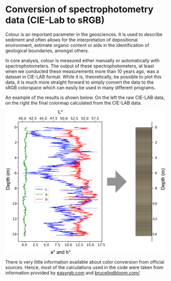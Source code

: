 # Conversion of spectrophotometry data (CIE-L**a**b to sRGB)

Colour is an important parameter in the geosciences. It is used to describe sediment and often allows for the interpretation of depositional environment, estimate organic content or aids in the identification of geological boundaries, amongst others. 

In core analysis, colour is measured either manually or automatically with spectrophotometers. The output of these spectrophotometers, at least when we conducted these measurements more than 10 years ago, was a dataset in CIE-LAB format. While it is, theoretically, be possible to plot this data, it is much more straight forward to simply convert the data to the sRGB colorspace which can easily be used in many different programs.

An example of the results is shown below. On the left the raw CIE-LAB data, on the right the final colormap calculated from the CIE-LAB data.

<p align="center">
<img src="example.png" width="500">
</p>
There is very little information available about color conversion from official sources. Hence, most of the calculations used in the code were taken from information provided by <a href="https://www.easyrgb.com" target="_blank">easyrgb.com</a> and <a href="http://www.brucelindbloom.com" target="_blank">brucelindbloom.com/</a> 